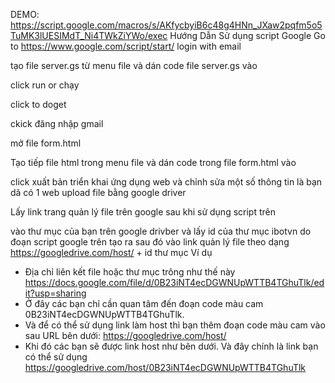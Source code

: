 DEMO: 
https://script.google.com/macros/s/AKfycbyiB6c48g4HNn_JXaw2pqfm5o5TuMK3lUESIMdT_Ni4TWkZiYWo/exec
Hướng Dẫn Sử dụng script Google
Go to 
https://www.google.com/script/start/
login with email 

tạo file server.gs từ menu file và dán code file server.gs vào 

click run or chạy 

click to doget 

ckick đăng nhập gmail 

mở file form.html 

Tạo tiếp file html trong menu file và dán code trong file form.html vào 

click xuất bản triển khai ứng dụng web và chỉnh sửa một số thông tin là bạn dã có 1 web upload file bằng google driver

Lấy link trang quản lý file trên google sau khi sử dụng script trên 

vào thư mục của bạn trên google drivber và lấy id của thư mục ibotvn do đoạn script google trên tạo ra 
sau đó vào link quản lý file theo dạng
https://googledrive.com/host/ + id thư mục
Ví dụ
- Địa chỉ liên kết file hoặc thư mục trông như thế này
https://docs.google.com/file/d/0B23iNT4ecDGWNUpWTTB4TGhuTlk/edit?usp=sharing
- Ở đây các bạn chỉ cần quan tâm đến đoạn code màu cam 0B23iNT4ecDGWNUpWTTB4TGhuTlk.
- Và để có thể sử dụng link làm host thì bạn thêm đoạn code màu cam vào sau URL bên dưới:
https://googledrive.com/host/
- Khi đó các bạn sẽ được link host như bên dưới. Và đây chính là link bạn có thể sử dụng
https://googledrive.com/host/0B23iNT4ecDGWNUpWTTB4TGhuTlk
